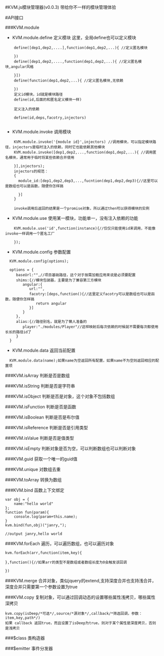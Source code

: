 #KVM.js模块管理器(v0.0.3)
带给你不一样的模块管理体验

#API接口

###KVM.module

 * KVM.module.define 定义模块
    这里，全局define也可以定义模块
```
    define([dep1,dep2,....],function(dep1,dep2,...){ //定义匿名模块
      
    })
    define([dep1,dep2,....,function(dep1,dep2,...){ //定义匿名模块,angular风格
      
    }])
    define(function(dep1,dep2,...){ //定义匿名模块,无依赖
      
    })
    定义id模块，id就是模块路径
    define(id,后面的和匿名定义模块一样)
    
    定义注入的依赖
    
    define(id,deps,facotry,injectors)
    
```
 * KVM.module.invoke 调用模块
```
    KVM.module.invoke('{module id}',injectors) //调用模块，可以指定模块路径，injectors是临时注入的依赖，同时它也能依赖其他模块
    KVM.module.invoke([dep1,dep2,...,function(dep1,dep2,...){ //调用匿名模块，通常用于临时将某些依赖合并使用
    
    }],injectors);
    injectors的规范：
    {
      module_id:[dep1,dep2,dep3,...,fucntion(dep1,dep2,dep3){//这里可以是数组也可以是函数，随便你怎样搞
      
      }]
    }
    
    invoke调用后返回的结果是一个promise对象，所以通过then可以获得模块的实例
```

 * KVM.module.use 使用某一模块，功能单一，没有注入依赖的功能
```
    KVM.module.use('id',function(instance){//仅仅只能使用id来调用，不能像invoke一样调用一个匿名工厂
    
    });
```
 
 * KVM.module.config 参数配置
```
  KVM.module.config(options);
  
  options = {
     baseUrl:"",//项目基础路径，这个对于按需加载应用来说是必须要配置
     shims:{//模块包装器，主要是为了兼容第三方模块
        angular:{
           url:"",
           facotry:[deps,function(){//这里定义facotry可以是数组也可以是函数，随便你怎样搞
              return angular
           }]
        }
     },
     alias:{//路径别名，就是为了懒人准备的
        player:"./modules/Player"//这样映射后每次依赖的时候就不需要每次都使用长长的路径id了
     }
  }
```
 
 * KVM.module.data 返回当前配置
```
  KVM.module.data(name);如果name为空返回所有配置，如果name不为空则返回相应的配置项
```

###KVM.isArray 判断是否是数组
 

###KVM.isString 判断是否是字符串


###KVM.isObject 判断是否是对象，这个对象不包括数组


###KVM.isFunction 判断是否是函数


###KVM.isBoolean 判断是否是布尔值


###KVM.isReference 判断是否是引用类型


###KVM.isValue 判断是否是值类型


###KVM.isEmpty 判断对象是否为空，可以判断数组也可以判断对象


###KVM.guid 获取一个唯一的guid值


###KVM.unique 对数组去重


###KVM.toArray 转换为数组


###KVM.bind 函数上下文绑定
```
var obj = {
    name:"hello world"
};
function fun(param){
    console.log(param+this.name);
}
kvm.bind(fun,obj)("janry,");

//output janry,hello world

```

###KVM.forEach 遍历，可以遍历数组，也可以遍历对象
```
kvm.forEach(arr,function(item,key){

},function(){//如果arr的类型不是数组或者数组长度为0会触发该回调

})

```

###KVM.merge 合并对象，类似jquery的extend,支持深度合并也支持浅合并，深度合并只需要第一个参数设置为true


###KVM.copy 复制对象，可以通过回调动态的设置哪些属性浅拷贝，哪些属性深拷贝
```
kvm.copy(isDeep/*可选*/,source/*源对象*/,callback/*筛选回调，参数：item,key,path*/)
如果 callback 返回true，而且设置了isDeep为true，则对于某个属性是深度拷贝，否则是浅拷贝
```
###$class 类构造器

###$emitter 事件分发器
